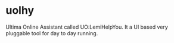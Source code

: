 uolhy
=====

Ultima Online Assistant called UO:LemiHelpYou. It a UI based very pluggable tool for day to day running.
